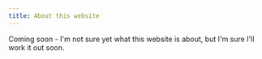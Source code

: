 ```yaml
---
title: About this website
---
```


Coming soon - I'm not sure yet what this website is about, but I'm sure I'll work it out soon.
